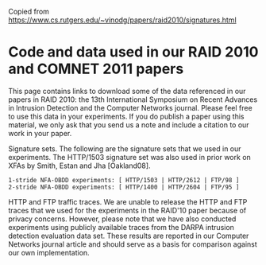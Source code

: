 Copied from https://www.cs.rutgers.edu/~vinodg/papers/raid2010/signatures.html

Code and data used in our RAID 2010 and COMNET 2011 papers
==========================================================

This page contains links to download some of the data referenced in our papers in RAID 2010: the 13th International Symposium on Recent Advances in Intrusion Detection and the Computer Networks journal. Please feel free to use this data in your experiments. If you do publish a paper using this material, we only ask that you send us a note and include a citation to our work in your paper.

Signature sets. The following are the signature sets that we used in our experiments. The HTTP/1503 signature set was also used in prior work on XFAs by Smith, Estan and Jha [Oakland08].

    1-stride NFA-OBDD experiments: [ HTTP/1503 | HTTP/2612 | FTP/98 ]
    2-stride NFA-OBDD experiments: [ HTTP/1400 | HTTP/2604 | FTP/95 ] 

HTTP and FTP traffic traces. We are unable to release the HTTP and FTP traces that we used for the experiments in the RAID'10 paper because of privacy concerns. However, please note that we have also conducted experiments using publicly available traces from the DARPA intrusion detection evaluation data set. These results are reported in our Computer Networks journal article and should serve as a basis for comparison against our own implementation.
